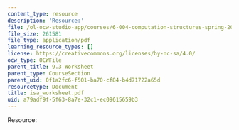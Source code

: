 ```yaml
---
content_type: resource
description: 'Resource:'
file: /ol-ocw-studio-app/courses/6-004-computation-structures-spring-2017/a79adf9f5f638a7e32c1ec09615659b3_isa_worksheet.pdf
file_size: 261581
file_type: application/pdf
learning_resource_types: []
license: https://creativecommons.org/licenses/by-nc-sa/4.0/
ocw_type: OCWFile
parent_title: 9.3 Worksheet
parent_type: CourseSection
parent_uid: 0f1a2fc6-f501-ba70-cf84-b4d71722a65d
resourcetype: Document
title: isa_worksheet.pdf
uid: a79adf9f-5f63-8a7e-32c1-ec09615659b3
---
```

Resource: